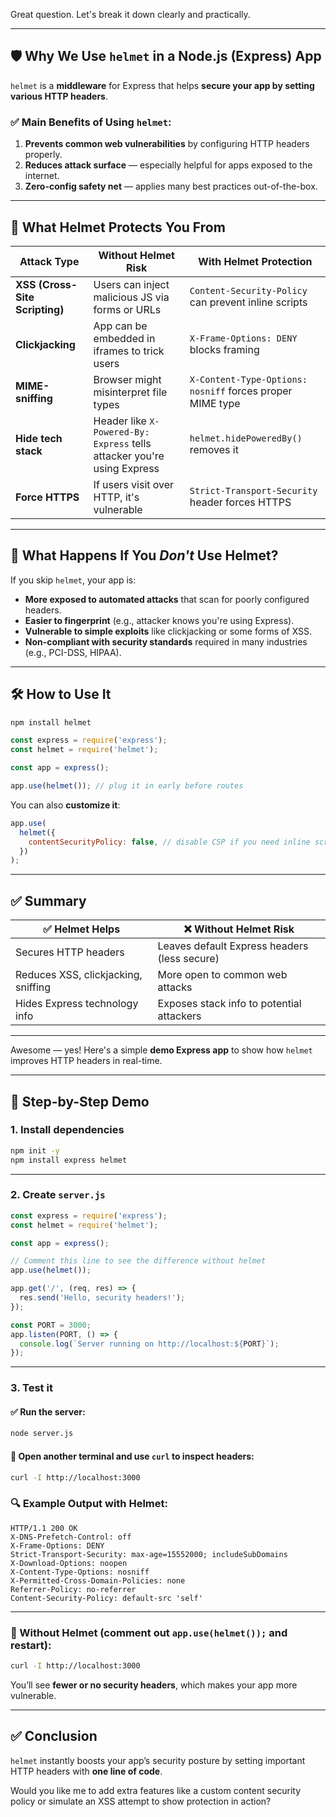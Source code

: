 Great question. Let's break it down clearly and practically.

---

## 🛡️ Why We Use `helmet` in a Node.js (Express) App

`helmet` is a **middleware** for Express that helps **secure your app by setting various HTTP headers**.

### ✅ Main Benefits of Using `helmet`:

1. **Prevents common web vulnerabilities** by configuring HTTP headers properly.
2. **Reduces attack surface** — especially helpful for apps exposed to the internet.
3. **Zero-config safety net** — applies many best practices out-of-the-box.

---

## 🔐 What Helmet Protects You From

| Attack Type                    | Without Helmet Risk                                                     | With Helmet Protection                                    |
| ------------------------------ | ----------------------------------------------------------------------- | --------------------------------------------------------- |
| **XSS (Cross-Site Scripting)** | Users can inject malicious JS via forms or URLs                         | `Content-Security-Policy` can prevent inline scripts      |
| **Clickjacking**               | App can be embedded in iframes to trick users                           | `X-Frame-Options: DENY` blocks framing                    |
| **MIME-sniffing**              | Browser might misinterpret file types                                   | `X-Content-Type-Options: nosniff` forces proper MIME type |
| **Hide tech stack**            | Header like `X-Powered-By: Express` tells attacker you're using Express | `helmet.hidePoweredBy()` removes it                       |
| **Force HTTPS**                | If users visit over HTTP, it's vulnerable                               | `Strict-Transport-Security` header forces HTTPS           |

---

## 🚨 What Happens If You *Don't* Use Helmet?

If you skip `helmet`, your app is:

* **More exposed to automated attacks** that scan for poorly configured headers.
* **Easier to fingerprint** (e.g., attacker knows you're using Express).
* **Vulnerable to simple exploits** like clickjacking or some forms of XSS.
* **Non-compliant with security standards** required in many industries (e.g., PCI-DSS, HIPAA).

---

## 🛠️ How to Use It

```bash
npm install helmet
```

```js
const express = require('express');
const helmet = require('helmet');

const app = express();

app.use(helmet()); // plug it in early before routes
```

You can also **customize it**:

```js
app.use(
  helmet({
    contentSecurityPolicy: false, // disable CSP if you need inline scripts
  })
);
```

---

## ✅ Summary

| ✅ Helmet Helps                      | ❌ Without Helmet Risk                        |
| ----------------------------------- | -------------------------------------------- |
| Secures HTTP headers                | Leaves default Express headers (less secure) |
| Reduces XSS, clickjacking, sniffing | More open to common web attacks              |
| Hides Express technology info       | Exposes stack info to potential attackers    |

---

Awesome — yes! Here's a simple **demo Express app** to show how `helmet` improves HTTP headers in real-time.

---

## 🔧 Step-by-Step Demo

### 1. **Install dependencies**

```bash
npm init -y
npm install express helmet
```

---

### 2. **Create `server.js`**

```js
const express = require('express');
const helmet = require('helmet');

const app = express();

// Comment this line to see the difference without helmet
app.use(helmet());

app.get('/', (req, res) => {
  res.send('Hello, security headers!');
});

const PORT = 3000;
app.listen(PORT, () => {
  console.log(`Server running on http://localhost:${PORT}`);
});
```

---

### 3. **Test it**

#### ✅ Run the server:

```bash
node server.js
```

#### 🧪 Open another terminal and use `curl` to inspect headers:

```bash
curl -I http://localhost:3000
```

### 🔍 Example Output **with Helmet:**

```
HTTP/1.1 200 OK
X-DNS-Prefetch-Control: off
X-Frame-Options: DENY
Strict-Transport-Security: max-age=15552000; includeSubDomains
X-Download-Options: noopen
X-Content-Type-Options: nosniff
X-Permitted-Cross-Domain-Policies: none
Referrer-Policy: no-referrer
Content-Security-Policy: default-src 'self'
```

---

### 🚫 Without Helmet (comment out `app.use(helmet());` and restart):

```bash
curl -I http://localhost:3000
```

You’ll see **fewer or no security headers**, which makes your app more vulnerable.

---

## ✅ Conclusion

`helmet` instantly boosts your app’s security posture by setting important HTTP headers with **one line of code**.

Would you like me to add extra features like a custom content security policy or simulate an XSS attempt to show protection in action?

